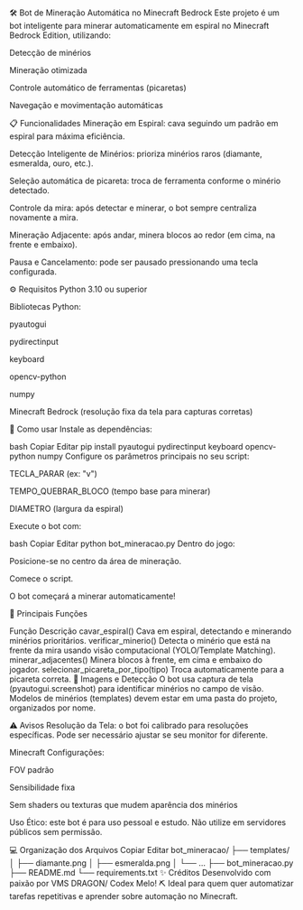 🛠️ Bot de Mineração Automática no Minecraft Bedrock
Este projeto é um bot inteligente para minerar automaticamente em espiral no Minecraft Bedrock Edition, utilizando:

Detecção de minérios

Mineração otimizada

Controle automático de ferramentas (picaretas)

Navegação e movimentação automáticas

📋 Funcionalidades
Mineração em Espiral: cava seguindo um padrão em espiral para máxima eficiência.

Detecção Inteligente de Minérios: prioriza minérios raros (diamante, esmeralda, ouro, etc.).

Seleção automática de picareta: troca de ferramenta conforme o minério detectado.

Controle da mira: após detectar e minerar, o bot sempre centraliza novamente a mira.

Mineração Adjacente: após andar, minera blocos ao redor (em cima, na frente e embaixo).

Pausa e Cancelamento: pode ser pausado pressionando uma tecla configurada.

⚙️ Requisitos
Python 3.10 ou superior

Bibliotecas Python:

pyautogui

pydirectinput

keyboard

opencv-python

numpy

Minecraft Bedrock (resolução fixa da tela para capturas corretas)

🚀 Como usar
Instale as dependências:

bash
Copiar
Editar
pip install pyautogui pydirectinput keyboard opencv-python numpy
Configure os parâmetros principais no seu script:

TECLA_PARAR (ex: "v")

TEMPO_QUEBRAR_BLOCO (tempo base para minerar)

DIAMETRO (largura da espiral)

Execute o bot com:

bash
Copiar
Editar
python bot_mineracao.py
Dentro do jogo:

Posicione-se no centro da área de mineração.

Comece o script.

O bot começará a minerar automaticamente!

🎯 Principais Funções

Função	Descrição
cavar_espiral()	Cava em espiral, detectando e minerando minérios prioritários.
verificar_minerio()	Detecta o minério que está na frente da mira usando visão computacional (YOLO/Template Matching).
minerar_adjacentes()	Minera blocos à frente, em cima e embaixo do jogador.
selecionar_picareta_por_tipo(tipo)	Troca automaticamente para a picareta correta.
📸 Imagens e Detecção
O bot usa captura de tela (pyautogui.screenshot) para identificar minérios no campo de visão.
Modelos de minérios (templates) devem estar em uma pasta do projeto, organizados por nome.

⚠️ Avisos
Resolução da Tela: o bot foi calibrado para resoluções específicas. Pode ser necessário ajustar se seu monitor for diferente.

Minecraft Configurações:

FOV padrão

Sensibilidade fixa

Sem shaders ou texturas que mudem aparência dos minérios

Uso Ético: este bot é para uso pessoal e estudo. Não utilize em servidores públicos sem permissão.

💻 Organização dos Arquivos
Copiar
Editar
bot_mineracao/
├── templates/
│   ├── diamante.png
│   ├── esmeralda.png
│   └── ...
├── bot_mineracao.py
├── README.md
└── requirements.txt
✨ Créditos
Desenvolvido com paixão por VMS DRAGON/ Codex Melo! ⛏️
Ideal para quem quer automatizar tarefas repetitivas e aprender sobre automação no Minecraft.
